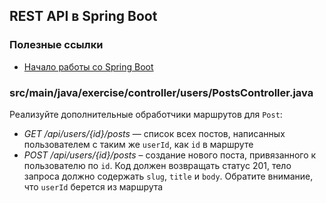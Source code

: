 ## REST API в Spring Boot

### Полезные ссылки

* [Начало работы со Spring Boot](https://spring.io/quickstart)

### src/main/java/exercise/controller/users/PostsController.java

Реализуйте дополнительные обработчики маршрутов для `Post`:

* *GET /api/users/{id}/posts* — список всех постов, 
написанных пользователем с таким же `userId`, как `id` в маршруте
* *POST /api/users/{id}/posts* – создание нового поста, 
привязанного к пользователю по `id`. Код должен возвращать статус 201, 
тело запроса должно содержать `slug`, `title` и `body`. Обратите внимание, 
что `userId` берется из маршрута
